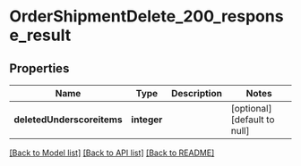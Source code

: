 # OrderShipmentDelete_200_response_result

## Properties
Name | Type | Description | Notes
------------ | ------------- | ------------- | -------------
**deletedUnderscoreitems** | **integer** |  | [optional] [default to null]

[[Back to Model list]](../README.md#documentation-for-models) [[Back to API list]](../README.md#documentation-for-api-endpoints) [[Back to README]](../README.md)


